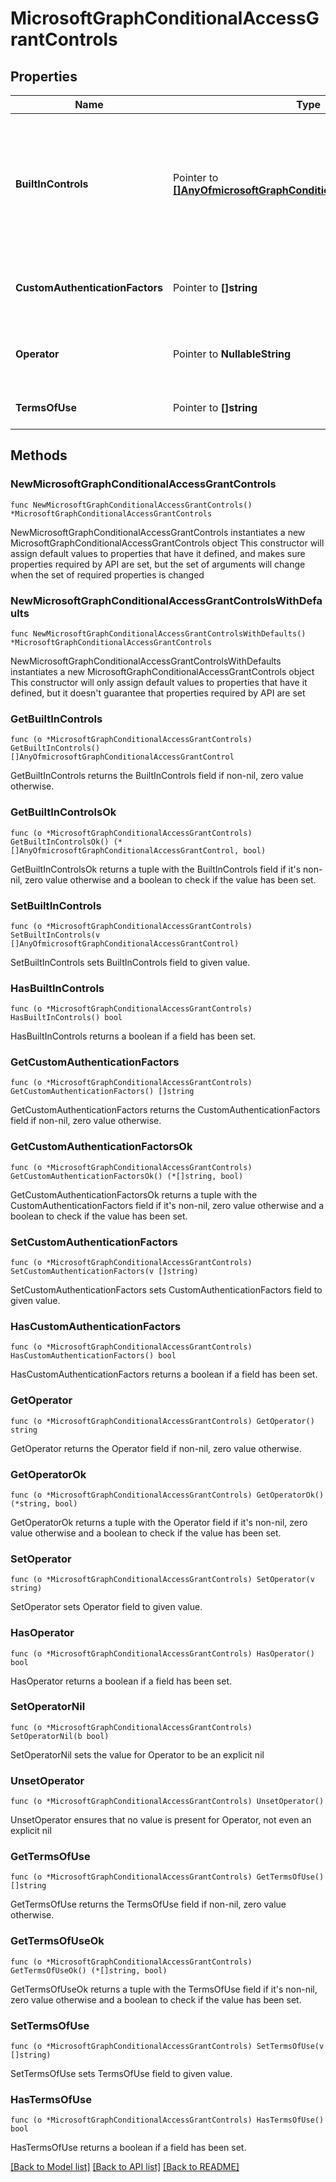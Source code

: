 # MicrosoftGraphConditionalAccessGrantControls

## Properties

Name | Type | Description | Notes
------------ | ------------- | ------------- | -------------
**BuiltInControls** | Pointer to [**[]AnyOfmicrosoftGraphConditionalAccessGrantControl**](AnyOfmicrosoftGraphConditionalAccessGrantControl.md) | List of values of built-in controls required by the policy. Possible values: block, mfa, compliantDevice, domainJoinedDevice, approvedApplication, compliantApplication, passwordChange, unknownFutureValue. | [optional] 
**CustomAuthenticationFactors** | Pointer to **[]string** | List of custom controls IDs required by the policy. For more information, see Custom controls. | [optional] 
**Operator** | Pointer to **NullableString** | Defines the relationship of the grant controls. Possible values: AND, OR. | [optional] 
**TermsOfUse** | Pointer to **[]string** | List of terms of use IDs required by the policy. | [optional] 

## Methods

### NewMicrosoftGraphConditionalAccessGrantControls

`func NewMicrosoftGraphConditionalAccessGrantControls() *MicrosoftGraphConditionalAccessGrantControls`

NewMicrosoftGraphConditionalAccessGrantControls instantiates a new MicrosoftGraphConditionalAccessGrantControls object
This constructor will assign default values to properties that have it defined,
and makes sure properties required by API are set, but the set of arguments
will change when the set of required properties is changed

### NewMicrosoftGraphConditionalAccessGrantControlsWithDefaults

`func NewMicrosoftGraphConditionalAccessGrantControlsWithDefaults() *MicrosoftGraphConditionalAccessGrantControls`

NewMicrosoftGraphConditionalAccessGrantControlsWithDefaults instantiates a new MicrosoftGraphConditionalAccessGrantControls object
This constructor will only assign default values to properties that have it defined,
but it doesn't guarantee that properties required by API are set

### GetBuiltInControls

`func (o *MicrosoftGraphConditionalAccessGrantControls) GetBuiltInControls() []AnyOfmicrosoftGraphConditionalAccessGrantControl`

GetBuiltInControls returns the BuiltInControls field if non-nil, zero value otherwise.

### GetBuiltInControlsOk

`func (o *MicrosoftGraphConditionalAccessGrantControls) GetBuiltInControlsOk() (*[]AnyOfmicrosoftGraphConditionalAccessGrantControl, bool)`

GetBuiltInControlsOk returns a tuple with the BuiltInControls field if it's non-nil, zero value otherwise
and a boolean to check if the value has been set.

### SetBuiltInControls

`func (o *MicrosoftGraphConditionalAccessGrantControls) SetBuiltInControls(v []AnyOfmicrosoftGraphConditionalAccessGrantControl)`

SetBuiltInControls sets BuiltInControls field to given value.

### HasBuiltInControls

`func (o *MicrosoftGraphConditionalAccessGrantControls) HasBuiltInControls() bool`

HasBuiltInControls returns a boolean if a field has been set.

### GetCustomAuthenticationFactors

`func (o *MicrosoftGraphConditionalAccessGrantControls) GetCustomAuthenticationFactors() []string`

GetCustomAuthenticationFactors returns the CustomAuthenticationFactors field if non-nil, zero value otherwise.

### GetCustomAuthenticationFactorsOk

`func (o *MicrosoftGraphConditionalAccessGrantControls) GetCustomAuthenticationFactorsOk() (*[]string, bool)`

GetCustomAuthenticationFactorsOk returns a tuple with the CustomAuthenticationFactors field if it's non-nil, zero value otherwise
and a boolean to check if the value has been set.

### SetCustomAuthenticationFactors

`func (o *MicrosoftGraphConditionalAccessGrantControls) SetCustomAuthenticationFactors(v []string)`

SetCustomAuthenticationFactors sets CustomAuthenticationFactors field to given value.

### HasCustomAuthenticationFactors

`func (o *MicrosoftGraphConditionalAccessGrantControls) HasCustomAuthenticationFactors() bool`

HasCustomAuthenticationFactors returns a boolean if a field has been set.

### GetOperator

`func (o *MicrosoftGraphConditionalAccessGrantControls) GetOperator() string`

GetOperator returns the Operator field if non-nil, zero value otherwise.

### GetOperatorOk

`func (o *MicrosoftGraphConditionalAccessGrantControls) GetOperatorOk() (*string, bool)`

GetOperatorOk returns a tuple with the Operator field if it's non-nil, zero value otherwise
and a boolean to check if the value has been set.

### SetOperator

`func (o *MicrosoftGraphConditionalAccessGrantControls) SetOperator(v string)`

SetOperator sets Operator field to given value.

### HasOperator

`func (o *MicrosoftGraphConditionalAccessGrantControls) HasOperator() bool`

HasOperator returns a boolean if a field has been set.

### SetOperatorNil

`func (o *MicrosoftGraphConditionalAccessGrantControls) SetOperatorNil(b bool)`

 SetOperatorNil sets the value for Operator to be an explicit nil

### UnsetOperator
`func (o *MicrosoftGraphConditionalAccessGrantControls) UnsetOperator()`

UnsetOperator ensures that no value is present for Operator, not even an explicit nil
### GetTermsOfUse

`func (o *MicrosoftGraphConditionalAccessGrantControls) GetTermsOfUse() []string`

GetTermsOfUse returns the TermsOfUse field if non-nil, zero value otherwise.

### GetTermsOfUseOk

`func (o *MicrosoftGraphConditionalAccessGrantControls) GetTermsOfUseOk() (*[]string, bool)`

GetTermsOfUseOk returns a tuple with the TermsOfUse field if it's non-nil, zero value otherwise
and a boolean to check if the value has been set.

### SetTermsOfUse

`func (o *MicrosoftGraphConditionalAccessGrantControls) SetTermsOfUse(v []string)`

SetTermsOfUse sets TermsOfUse field to given value.

### HasTermsOfUse

`func (o *MicrosoftGraphConditionalAccessGrantControls) HasTermsOfUse() bool`

HasTermsOfUse returns a boolean if a field has been set.


[[Back to Model list]](../README.md#documentation-for-models) [[Back to API list]](../README.md#documentation-for-api-endpoints) [[Back to README]](../README.md)



